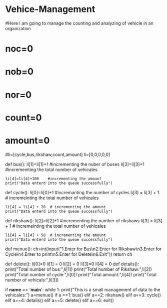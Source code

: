 # Vehice-Management
#Here I am going to manage the counting and analyzing of vehicle in an organization
# noc=0
# nob=0
# nor=0
# count=0
# amount=0
#li=[cycle,bus,rikshaw,count,amount]
li=[0,0,0,0,0]

def bus():
    li[1]=li[1]+1  #incrementing the nuber of buses
    li[3]=li[3]+1   #incremeinting the total number of vehicales

    li[4]=li[4]+100    #incrementing the amount
    print("Data enterd into the queue successfully")

def cycle():
    li[0]=li[0]+1   #incremanting the number of cycles
    li[3] = li[3] + 1  # incremeinting the total number of vehicales

    li[4] = li[4] + 20  # incrementing the amount
    print("Data enterd into the queue successfully")

def rikshaw():
    li[2]=li[2]+1 #incrementing the number of rikshaws
    li[3] = li[3] + 1  # incremeinting the total number of vehicales

    li[4] = li[4] + 50  # incrementing the amount
    print("Data enterd into the queue successfully")

def menue():
    ch=int(input("1.Enter for Bus\n2.Enter for Rikshaw\n3.Enter for Cycle\n4.Enter to print\n5.Enter for Delete\n6.Exit"))
    return ch

def delete():
    li[0]=0
    li[1] = 0
    li[2] = 0
    li[3]=0
    li[4] = 0
def details():
    print("Total number of bus:",li[1])
    print("Total number of Rikshaw:",li[2])
    print("Total number of cycle:",li[0])
    print("Total amount:",li[4])
    print("Total number of vehicals:",li[3])

if __name__ == '__main__':
 while 1:
    print("This is a small management of data to the vehicales:")
    a=menue()
    if a ==1:
        bus()
    elif a==2:
        rikshaw()
    elif a==3:
        cycle()
    elif a==4:
        details()
    elif a==5:
        delete()
    elif a==6:
        exit()




